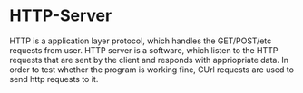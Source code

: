 # HTTP-Server
HTTP is a application layer protocol, which handles the GET/POST/etc requests from user.
HTTP server is a software, which listen to the HTTP requests that are sent by the client and responds with appriopriate data.
In order to test whether the program is working fine, CUrl requests are used to send http requests to it.
